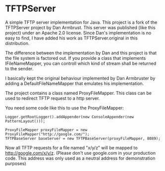 TFTPServer
==========

A simple TFTP server implementation for Java. This project is a fork of the TFTPServer project by Dan Armbrust.
This server was published (like this project) under an Apache 2.0 license. Since Dan's implementation is no easy
to find, I have added his work as TFTPServer.original in this distribution.

The difference between the implementation by Dan and this project is that the file system is factored out.
If you provide a class that implements IFileNameMapper, you can controll which kind of stream shall be returned
to the sender.

I basically kept the original behaviour implemented by Dan Armbruster by adding a DefaultFileNameMapper that
emulates his implementation.

The project contains a class named ProxyFileMapper. This class can be used to redirect TFTP request to a http
server.

You need some code like this to use the ProxyFileMapper:

    Logger.getRootLogger().addAppender(new ConsoleAppender(new PatternLayout()));

    ProxyFileMapper proxyFileMapper = new ProxyFileMapper("http://google.com/");
    TFTPBaseServer baseServer = new TFTPBaseServer(proxyFileMapper, 8089);

Now all TFTP requests for a file named "x/y/z" will be mapped to http://google.com/x/y/z. (Please don't use
google.com in your production code. This address was only used as a neutral address for demonstration purposes)
